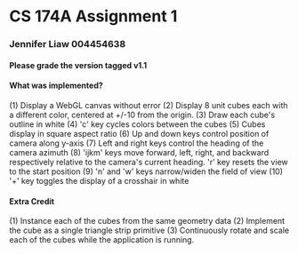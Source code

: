 # CS 174A Assignment 1

### Jennifer Liaw 004454638

#### Please grade the version tagged v1.1

#### What was implemented?
  (1) Display a WebGL canvas without error
  (2) Display 8 unit cubes each with a different color, centered at +/-10 from the origin.
  (3) Draw each cube's outline in white
  (4) 'c' key cycles colors between the cubes
  (5) Cubes display in square aspect ratio
  (6) Up and down keys control position of camera along y-axis
  (7) Left and right keys control the heading of the camera azimuth
  (8) 'ijkm' keys move forward, left, right, and backward respectively relative to the camera's current heading. 'r' key resets the view to the start position
  (9) 'n' and 'w' keys narrow/widen the field of view
  (10) '+' key toggles the display of a crosshair in white

#### Extra Credit
  (1) Instance each of the cubes from the same geometry data
  (2) Implement the cube as a single triangle strip primitive
  (3) Continuously rotate and scale each of the cubes while the application is running.

